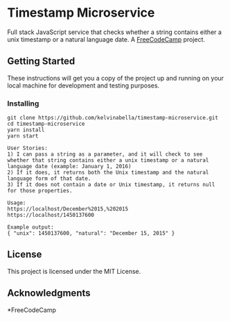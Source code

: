 # Timestamp Microservice

Full stack JavaScript service that checks whether a string contains either a unix timestamp or a natural language date. A [FreeCodeCamp](https://www.freecodecamp.org/challenges/timestamp-microservice) project.

## Getting Started

These instructions will get you a copy of the project up and running on your local machine for development and testing purposes.

### Installing

```
git clone https://github.com/kelvinabella/timestamp-microservice.git
cd timestamp-microservice
yarn install
yarn start
```

```
User Stories:
1) I can pass a string as a parameter, and it will check to see whether that string contains either a unix timestamp or a natural language date (example: January 1, 2016)
2) If it does, it returns both the Unix timestamp and the natural language form of that date.
3) If it does not contain a date or Unix timestamp, it returns null for those properties.
```

```
Usage:
https://localhost/December%2015,%202015
https://localhost/1450137600

Example output:
{ "unix": 1450137600, "natural": "December 15, 2015" }
```

## License

This project is licensed under the MIT License.

## Acknowledgments

*FreeCodeCamp
